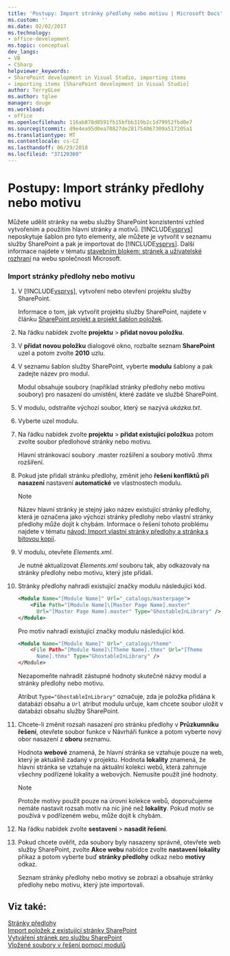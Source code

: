 ```yaml
---
title: 'Postupy: Import stránky předlohy nebo motivu | Microsoft Docs'
ms.custom: ''
ms.date: 02/02/2017
ms.technology:
- office-development
ms.topic: conceptual
dev_langs:
- VB
- CSharp
helpviewer_keywords:
- SharePoint development in Visual Studio, importing items
- importing items [SharePoint development in Visual Studio]
author: TerryGLee
ms.author: tglee
manager: douge
ms.workload:
- office
ms.openlocfilehash: 116ab878d8591fb15bfbb319b2c1d79952fbd0e7
ms.sourcegitcommit: d9e4ea95d0ea70827de281754067309a517205a1
ms.translationtype: MT
ms.contentlocale: cs-CZ
ms.lasthandoff: 06/29/2018
ms.locfileid: "37120360"
---
```

# <a name="how-to-import-a-master-page-or-theme"></a>Postupy: Import stránky předlohy nebo motivu
  Můžete udělit stránky na webu služby SharePoint konzistentní vzhled vytvořením a použitím hlavní stránky a motivů. [!INCLUDE[vsprvs](../sharepoint/includes/vsprvs-md.md)] neposkytuje šablon pro tyto elementy, ale můžete je vytvořit v seznamu služby SharePoint a pak je importovat do [!INCLUDE[vsprvs](../sharepoint/includes/vsprvs-md.md)]. Další informace najdete v tématu [stavebním blokem: stránek a uživatelské rozhraní](http://go.microsoft.com/fwlink/?LinkID=182095) na webu společnosti Microsoft.  
  
### <a name="to-import-a-master-page-or-theme"></a>Import stránky předlohy nebo motivu  
  
1.  V [!INCLUDE[vsprvs](../sharepoint/includes/vsprvs-md.md)], vytvoření nebo otevření projektu služby SharePoint.  
  
     Informace o tom, jak vytvořit projektu služby SharePoint, najdete v článku [SharePoint projekt a projekt šablon položek](../sharepoint/sharepoint-project-and-project-item-templates.md).  
  
2.  Na řádku nabídek zvolte **projektu** > **přidat novou položku**.  
  
3.  V **přidat novou položku** dialogové okno, rozbalte seznam **SharePoint** uzel a potom zvolte **2010** uzlu.  
  
4.  V seznamu šablon služby SharePoint, vyberte **modulu** šablony a pak zadejte název pro modul.  
  
     Modul obsahuje soubory (například stránky předlohy nebo motivu soubory) pro nasazení do umístění, které zadáte ve službě SharePoint.  
  
5.  V modulu, odstraňte výchozí soubor, který se nazývá *ukázka.txt*.  
  
6.  Vyberte uzel modulu.  
  
7.  Na řádku nabídek zvolte **projektu** > **přidat existující položku**a potom zvolte soubor předlohové stránky nebo motivu.  
  
     Hlavní stránkovací soubory .master rozšíření a soubory motivů .thmx rozšíření.  
  
8.  Pokud jste přidali stránku předlohy, změnit jeho **řešení konfliktů při nasazení** nastavení **automatické** ve vlastnostech modulu.  
  
    > [!NOTE]  
    >  Název hlavní stránky je stejný jako název existující stránky předlohy, která je označena jako výchozí stránky předlohy nebo vlastní stránky předlohy může dojít k chybám. Informace o řešení tohoto problému najdete v tématu [návod: Import vlastní stránky předlohy a stránka s bitovou kopií](../sharepoint/walkthrough-import-a-custom-master-page-and-site-page-with-an-image.md).  
  
9. V modulu, otevřete *Elements.xml*.  
  
     Je nutné aktualizovat *Elements.xml* souboru tak, aby odkazovaly na stránky předlohy nebo motivu, který jste přidali.  
  
10. Stránky předlohy nahradí existující značky modulu následující kód.  
  
    ```xml  
    <Module Name="[Module Name]" Url="_catalogs/masterpage">  
        <File Path="[Module Name]\[Master Page Name].master"   
          Url="[Master Page Name].master" Type="GhostableInLibrary" />  
    </Module>  
    ```  
  
     Pro motiv nahradí existující značky modulu následující kód.  
  
    ```xml  
    <Module Name="[Module Name]" Url="_catalogs/theme"   
        <File Path="[Module Name]\[Theme Name].thmx" Url="[Theme     
          Name].thmx" Type="GhostableInLibrary" />  
    </Module>  
    ```  
  
     Nezapomeňte nahradit zástupné hodnoty skutečné názvy modul a stránky předlohy nebo motivu.  
  
     Atribut `Type="GhostableInLibrary"` označuje, zda je položka přidána k databázi obsahu a `Url` atribut modulu určuje, kam chcete soubor uložit v databázi obsahu služby SharePoint.  
  
11. Chcete-li změnit rozsah nasazení pro stránku předlohy v **Průzkumníku řešení**, otevřete soubor funkce v Návrháři funkce a potom vyberte nový obor nasazení z **oboru** seznamu.  
  
     Hodnota **webové** znamená, že hlavní stránka se vztahuje pouze na web, který je aktuálně zadaný v projektu. Hodnota **lokality** znamená, že hlavní stránka se vztahuje na aktuální kolekci webů, která zahrnuje všechny podřízené lokality a webových. Nemusíte použít jiné hodnoty.  
  
    > [!NOTE]  
    >  Protože motivy použít pouze na úrovni kolekce webů, doporučujeme nemáte nastavit rozsah motiv na nic jiné než **lokality**. Pokud motiv se používá v podřízeném webu, může dojít k chybám.  
  
12. Na řádku nabídek zvolte **sestavení** > **nasadit řešení**.  
  
13. Pokud chcete ověřit, zda soubory byly nasazeny správně, otevřete web služby SharePoint, zvolte **Akce webu** nabídce zvolte **nastavení lokality** příkaz a potom vyberte buď **stránky předlohy**  odkaz nebo **motivy** odkaz.  
  
     Seznam stránky předlohy nebo motivy se zobrazí a obsahuje stránky předlohy nebo motivu, který jste importovali.  
  
## <a name="see-also"></a>Viz také:
 [Stránky předlohy](http://go.microsoft.com/fwlink/?LinkId=184955)   
 [Import položek z existující stránky SharePoint](../sharepoint/importing-items-from-an-existing-sharepoint-site.md)   
 [Vytváření stránek pro službu SharePoint](../sharepoint/creating-pages-for-sharepoint.md)   
 [Vložené soubory v řešení pomocí modulů](../sharepoint/using-modules-to-include-files-in-the-solution.md)  
  
